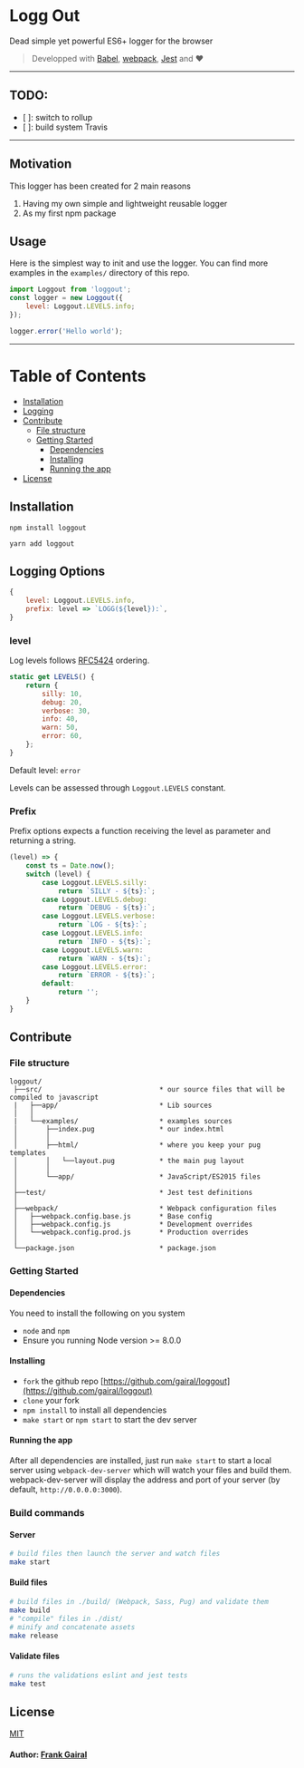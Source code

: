 # Logg Out

Dead simple yet powerful ES6+ logger for the browser

> Developped with [Babel](https://babeljs.io), [webpack](http://webpack.github.io), [Jest](https://facebook.github.io/jest/) and :heart:

___
## TODO:
- [ ]: switch to rollup
- [ ]: build system Travis
___

## Motivation
This logger has been created for 2 main reasons

1. Having my own simple and lightweight reusable logger
2. As my first npm package

## Usage
Here is the simplest way to init and use the logger.
You can find more examples in the `examples/` directory of this repo.

``` js
import Loggout from 'loggout';
const logger = new Loggout({
    level: Loggout.LEVELS.info;
});

logger.error('Hello world');
```

---

# Table of Contents
* [Installation](#installation)
* [Logging](#logging)
* [Contribute](#contribute)
    * [File structure](#file-structure)
    * [Getting Started](#getting-started)
        * [Dependencies](#dependencies)
        * [Installing](#installing)
        * [Running the app](#running-the-app)
* [License](#license)

## Installation
```
npm install loggout
```
```
yarn add loggout
```

## Logging Options
``` js
{
    level: Loggout.LEVELS.info,
    prefix: level => `LOGG(${level}):`,
}
```
### level
Log levels follows [RFC5424] ordering.

``` js
static get LEVELS() {
    return {
        silly: 10,
        debug: 20,
        verbose: 30,
        info: 40,
        warn: 50,
        error: 60,
    };
}
```

Default level: `error`

Levels can be assessed  through `Loggout.LEVELS` constant.

### Prefix
Prefix options expects a function receiving the level as parameter and returning a string.
``` js
(level) => {
    const ts = Date.now();
    switch (level) {
        case Loggout.LEVELS.silly:
            return `SILLY - ${ts}:`;
        case Loggout.LEVELS.debug:
            return `DEBUG - ${ts}:`;
        case Loggout.LEVELS.verbose:
            return `LOG - ${ts}:`;
        case Loggout.LEVELS.info:
            return `INFO - ${ts}:`;
        case Loggout.LEVELS.warn:
            return `WARN - ${ts}:`;
        case Loggout.LEVELS.error:
            return `ERROR - ${ts}:`;
        default:
            return '';
    }
}
```

## Contribute
### File structure
```
loggout/
 ├──src/                             * our source files that will be compiled to javascript
 |   ├──app/                         * Lib sources
 │   │
 |   └──examples/                    * examples sources
 │       ├──index.pug                * our index.html
 │       │
 │       ├──html/                    * where you keep your pug templates
 │       │   └──layout.pug           * the main pug layout
 │       │
 │       └──app/                     * JavaScript/ES2015 files
 │
 ├──test/                            * Jest test definitions
 │
 ├──webpack/                         * Webpack configuration files
 │   ├──webpack.config.base.js       * Base config
 │   ├──webpack.config.js            * Development overrides
 │   └──webpack.config.prod.js       * Production overrides
 │
 └──package.json                     * package.json
```
### Getting Started
#### Dependencies
You need to install the following on you system
* `node` and `npm`
* Ensure you running Node version >= 8.0.0

#### Installing
* `fork` the github repo [https://github.com/gairal/loggout](https://github.com/gairal/loggout)
* `clone` your fork
* `npm install` to install all dependencies
* `make start` or `npm start` to start the dev server

#### Running the app
After all dependencies are installed, just run `make start` to start a local server using `webpack-dev-server` which will watch your files and build them.
webpack-dev-server will display the address and port of your server (by default, `http://0.0.0.0:3000`).

### Build commands
#### Server
```bash
# build files then launch the server and watch files
make start
```
#### Build files
```bash
# build files in ./build/ (Webpack, Sass, Pug) and validate them
make build
# "compile" files in ./dist/
# minify and concatenate assets
make release
```
#### Validate files
```bash
# runs the validations eslint and jest tests
make test
```

## License
[MIT](/LICENSE.md)

#### Author: [Frank Gairal]

[Frank Gairal]: http://github.com/gairal
[RFC5424]: https://tools.ietf.org/html/rfc5424
